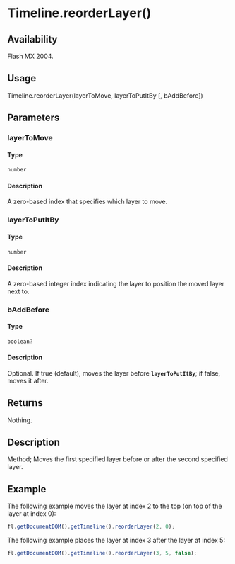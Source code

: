 # Timeline.reorderLayer()

## Availability

Flash MX 2004.

## Usage

Timeline.reorderLayer(layerToMove, layerToPutItBy \[, bAddBefore\])

## Parameters

### **layerToMove**

#### Type

```typescript
number
```

#### Description

A zero-based index that specifies which layer to move.

### **layerToPutItBy**

#### Type

```typescript
number
```

#### Description

A zero-based integer index indicating the layer to position the moved layer next to.

### **bAddBefore**

#### Type

```typescript
boolean?
```

#### Description

Optional. If true (default), moves the layer before **`layerToPutItBy`**; if false, moves it after.

## Returns

Nothing.

## Description

Method; Moves the first specified layer before or after the second specified layer.

## Example

The following example moves the layer at index 2 to the top (on top of the layer at index 0):

```javascript
fl.getDocumentDOM().getTimeline().reorderLayer(2, 0);
```

The following example places the layer at index 3 after the layer at index 5:

```javascript
fl.getDocumentDOM().getTimeline().reorderLayer(3, 5, false);
```
